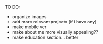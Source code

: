 TO DO:
* organize images
* add more relevant projects (if i have any)
* make mobile ver
* make about me more visually appealing??
* make education section... better
